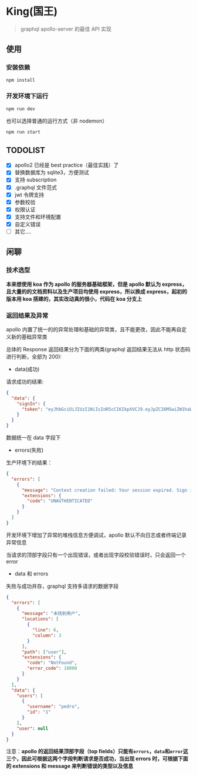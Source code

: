 # King(国王)

> graphql apollo-server 的最佳 API 实现

## 使用

### 安装依赖

```bash
npm install
```

### 开发环境下运行

```bash
npm run dev
```

也可以选择普通的运行方式（非 nodemon）

```bash
npm run start
```

## TODOLIST

- [x] apollo2 已经是 best practice（最佳实践）了
- [x] 替换数据库为 sqlite3，方便测试
- [x] 支持 subscription
- [x] .graphql 文件范式
- [x] jwt 令牌支持
- [x] 参数校验
- [x] 权限认证
- [x] 支持文件和环境配置
- [x] 自定义错误
- [ ] 其它....

## 闲聊

### 技术选型

**本来想使用 koa 作为 apollo 的服务器基础框架，但是 apollo 默认为 express，且大量的的文档资料以及生产项目均使用 express，所以换成 express，起初的版本用 koa 搭建的，其实改动真的很小，代码在 koa 分支上**

### 返回结果及异常

apollo 内置了统一的的异常处理和基础的异常类，且不能更改，因此不能再自定义新的基础异常类

总体的 Response 返回结果分为下面的两类(graphql 返回结果无法从 http 状态码进行判断，全部为 200):

- data(成功)

请求成功的结果:

```json
{
  "data": {
    "signIn": {
      "token": "eyJhbGciOiJIUzI1NiIsInR5cCI6IkpXVCJ9.eyJpZCI6MSwiZW1haWwiOiIxMzEyMzQyNjA0QHFxLmNvbSIsInVzZXJuYW1lIjoicGVkcm8iLCJyb2xlIjoiQURNSU4iLCJpYXQiOjE1NjYwMTUyMTYsImV4cCI6MTU2NjAxNzAxNn0.9SaQ8m28vaK5jmo8et7Ig9J-MNFomlyYjr3M8DeYRrg"
    }
  }
}
```

数据统一在 data 字段下

- errors(失败)

生产环境下的结果：

```json
{
  "errors": [
    {
      "message": "Context creation failed: Your session expired. Sign in again.",
      "extensions": {
        "code": "UNAUTHENTICATED"
      }
    }
  ]
}
```

开发环境下增加了异常的堆栈信息方便调试，apollo 默认不向日志或者终端记录异常信息

当请求的顶部字段只有一个出现错误，或者出现字段校验错误时，只会返回一个 error

- data 和 errors

失败与成功并存，graphql 支持多请求的数据字段

```json
{
  "errors": [
    {
      "message": "未找到用户",
      "locations": [
        {
          "line": 6,
          "column": 3
        }
      ],
      "path": ["user"],
      "extensions": {
        "code": "NotFound",
        "error_code": 10000
      }
    }
  ],
  "data": {
    "users": [
      {
        "username": "pedro",
        "id": "1"
      }
    ],
    "user": null
  }
}
```

注意：**apollo 的返回结果顶部字段（top fields）只能有`errors`，`data`和`error`这三个，因此可根据这两个字段判断请求是否成功，当出现 errors 时，可根据下面的 extensions 和 message 来判断错误的类型以及信息**
